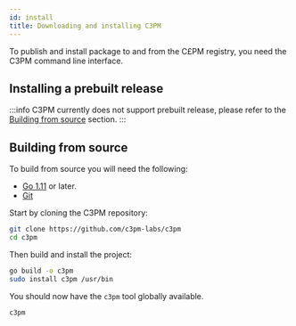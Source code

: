 ```yaml
---
id: install
title: Downloading and installing C3PM
---
```


To publish and install package to and from the C£PM registry, you need the C3PM command line interface.

## Installing a prebuilt release

:::info
C3PM currently does not support prebuilt release, please refer to the [Building from source](#building-from-source) section.
:::

## Building from source

To build from source you will need the following:

* [Go 1.11](https://golang.org) or later.
* [Git](https://git-scm.com)

Start by cloning the C3PM repository:

```bash
git clone https://github.com/c3pm-labs/c3pm
cd c3pm
```

Then build and install the project:

```bash
go build -o c3pm
sudo install c3pm /usr/bin
```

You should now have the `c3pm` tool globally available.

```bash
c3pm
```